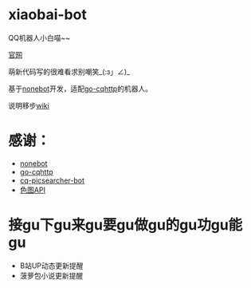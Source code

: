 # xiaobai-bot
 QQ机器人小白喵~~

 [官网](http://nyanyadance.com/)

 萌新代码写的很难看求别嘲笑_(:з」∠)_

 基于[nonebot](https://github.com/nonebot/nonebot)开发，适配[go-cqhttp](https://github.com/Mrs4s/go-cqhttp)的机器人。

 说明移步[wiki](https://github.com/chenxuxin188/xiaobai-bot/wiki)

 # 感谢：
 - [nonebot](https://github.com/nonebot/nonebot)
 - [go-cqhttp](https://github.com/Mrs4s/go-cqhttp)
 - [cq-picsearcher-bot](https://github.com/Tsuk1ko/cq-picsearcher-bot)
 - [色图API](https://api.lolicon.app/#/)

 # 接gu下gu来gu要gu做gu的gu功gu能gu
 - B站UP动态更新提醒
 - 菠萝包小说更新提醒
